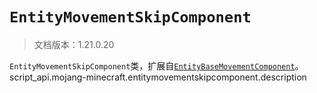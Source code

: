 # `EntityMovementSkipComponent`

> 文档版本：1.21.0.20

`EntityMovementSkipComponent`类，扩展自[`EntityBaseMovementComponent`](./entitybasemovementcomponent.md)。script_api.mojang-minecraft.entitymovementskipcomponent.description
